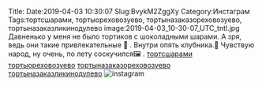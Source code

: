 Title:
Date:2019-04-03 10:30:07
Slug:BvykM2ZggXy
Category:Инстаграм
Tags:тортсшарами, тортыореховозуево, тортыназаказореховозуево, тортыназаказликинодулево
image:2019-04-03_10-30-07_UTC_tntl.jpg
Давненько у меня не было тортиков с шоколадными шарами. А зря, ведь они такие привлекательные 🔮
.
Внутри опять клубника.🍓 Чувствую народ, ну очень, по лету соскучился🖼
.
[тортсшарами]({tag}тортсшарами) [тортыореховозуево]({tag}тортыореховозуево) [тортыназаказореховозуево]({tag}тортыназаказореховозуево) [тортыназаказликинодулево]({tag}тортыназаказликинодулево)
![instagram]({attach}images/2019-04-03_10-30-07_UTC.jpg)
